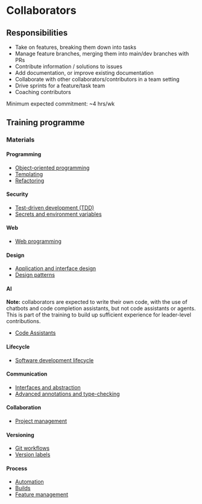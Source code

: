 # Collaborators

## Responsibilities

- Take on features, breaking them down into tasks
- Manage feature branches, merging them into main/dev branches with PRs
- Contribute information / solutions to issues
- Add documentation, or improve existing documentation
- Collaborate with other collaborators/contributors in a team setting
- Drive sprints for a feature/task team
- Coaching contributors

Minimum expected commitment: ~4 hrs/wk

## Training programme

### Materials

#### Programming

- [Object-oriented programming](training/object-oriented-programming.md)
- [Templating](training/templating.md)
- [Refactoring](training/refactoring.md)

#### Security

- [Test-driven development (TDD)](training/test-driven-development.md)
- [Secrets and environment variables](training/secrets-env-vars.md)

#### Web

- [Web programming](training/web-programming.md)

#### Design

- [Application and interface design](training/application-and-interface-design.md)
- [Design patterns](training/design-patterns.md)

#### AI

**Note:** collaborators are expected to write their own code, with the use of chatbots and code completion assistants, but not code assistants or agents. This is part of the training to build up sufficient experience for leader-level contributions.

- [Code Assistants](training/code-assistants.md)

#### Lifecycle

- [Software development lifecycle](training/software-development-lifecycle.md)

#### Communication

- [Interfaces and abstraction](training/interfaces-and-abstraction.md)
- [Advanced annotations and type-checking](training/advanced-annotations-type-checking.md)

#### Collaboration

- [Project management](training/project-management.md)

#### Versioning 

- [Git workflows](training/git-workflows.md)
- [Version labels](training/version-labels.md)

#### Process

- [Automation](training/automation.md)
- [Builds](training/builds.md)
- [Feature management](training/feature-management.md)
